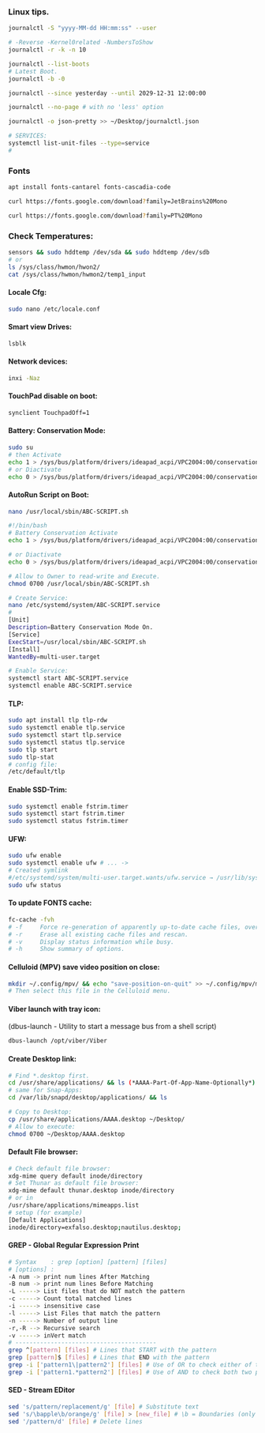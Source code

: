 ### Linux tips.

```sh
journalctl -S "yyyy-MM-dd HH:mm:ss" --user

# -Reverse -Kernel0related -NumbersToShow
journalctl -r -k -n 10

journalctl --list-boots
# Latest Boot.
journalctl -b -0

journalctl --since yesterday --until 2029-12-31 12:00:00

journalctl --no-page # with no 'less' option

journalctl -o json-pretty >> ~/Desktop/journalctl.json

# SERVICES:
systemctl list-unit-files --type=service
#
```

### Fonts
```sh
apt install fonts-cantarel fonts-cascadia-code

curl https://fonts.google.com/download?family=JetBrains%20Mono

curl https://fonts.google.com/download?family=PT%20Mono
```

### Check Temperatures:
```sh
sensors && sudo hddtemp /dev/sda && sudo hddtemp /dev/sdb
# or
ls /sys/class/hwmon/hwon2/
cat /sys/class/hwmon/hwmon2/temp1_input
```

#### Locale Cfg:
```sh
sudo nano /etc/locale.conf
```

#### Smart view Drives:
```sh
lsblk
```

#### Network devices:
```sh
inxi -Naz
```

#### TouchPad disable on boot:
```sh
synclient TouchpadOff=1
```

#### Battery: Conservation Mode:
```sh
sudo su
# then Activate
echo 1 > /sys/bus/platform/drivers/ideapad_acpi/VPC2004:00/conservation_mode
# or Diactivate
echo 0 > /sys/bus/platform/drivers/ideapad_acpi/VPC2004:00/conservation_mode
```

#### AutoRun Script on Boot:
```sh
nano /usr/local/sbin/ABC-SCRIPT.sh

#!/bin/bash
# Battery Conservation Activate
echo 1 > /sys/bus/platform/drivers/ideapad_acpi/VPC2004:00/conservation_mode

# or Diactivate
echo 0 > /sys/bus/platform/drivers/ideapad_acpi/VPC2004:00/conservation_mode

# Allow to Owner to read-write and Execute.
chmod 0700 /usr/local/sbin/ABC-SCRIPT.sh

# Create Service:
nano /etc/systemd/system/ABC-SCRIPT.service
#
[Unit]
Description=Battery Conservation Mode On.
[Service]
ExecStart=/usr/local/sbin/ABC-SCRIPT.sh
[Install]
WantedBy=multi-user.target

# Enable Service:
systemctl start ABC-SCRIPT.service
systemctl enable ABC-SCRIPT.service
```

#### TLP:
```sh
sudo apt install tlp tlp-rdw
sudo systemctl enable tlp.service
sudo systemctl start tlp.service
sudo systemctl status tlp.service
sudo tlp start
sudo tlp-stat
# config file:
/etc/default/tlp
```

#### Enable SSD-Trim:
```sh
sudo systemctl enable fstrim.timer
sudo systemctl start fstrim.timer
sudo systemctl status fstrim.timer
```

#### UFW:
```sh
sudo ufw enable
sudo systemctl enable ufw # ... ->
# Created symlink 
#/etc/systemd/system/multi-user.target.wants/ufw.service → /usr/lib/systemd/system/ufw.service
sudo ufw status
```

#### To update FONTS cache:
```sh
fc-cache -fvh
# -f     Force re-generation of apparently up-to-date cache files, overriding timestamp
# -r     Erase all existing cache files and rescan.
# -v     Display status information while busy.
# -h     Show summary of options.
```

#### Celluloid (MPV) save video position on close:
```sh
mkdir ~/.config/mpv/ && echo "save-position-on-quit" >> ~/.config/mpv/mpv.conf
# Then select this file in the Celluloid menu.
```

#### Viber launch with tray icon:
(dbus-launch - Utility to start a message bus from a shell script)
```sh
dbus-launch /opt/viber/Viber
```

#### Create Desktop link:
```sh
# Find *.desktop first.
cd /usr/share/applications/ && ls (*AAAA-Part-Of-App-Name-Optionally*)
# same for Snap-Apps:
cd /var/lib/snapd/desktop/applications/ && ls

# Copy to Desktop:
cp /usr/share/applications/AAAA.desktop ~/Desktop/
# Allow to execute:
chmod 0700 ~/Desktop/AAAA.desktop
```

#### Default File browser:
```sh
# Check default file browser:
xdg-mime query default inode/directory
# Set Thunar as default file browser:
xdg-mime default thunar.desktop inode/directory
# or in
/usr/share/applications/mimeapps.list 
# setup (for example)
[Default Applications]
inode/directory=exfalso.desktop;nautilus.desktop;
```

#### GREP - Global Regular Expression Print
```sh
# Syntax    : grep [option] [pattern] [files]
# [options] :
-A num -> print num lines After Matching
-B num -> print num lines Before Matching
-L -----> List files that do NOT match the pattern
-c -----> Count total matched lines
-i -----> insensitive case
-l -----> List Files that match the pattern
-n -----> Number of output line
-r,-R --> Recursive search
-v -----> inVert match
# ----------------------------------------
grep ^[pattern] [files] # Lines that START with the pattern
grep [pattern]$ [files] # Lines that END with the pattern
grep -i ['pattern1\|pattern2'] [files] # Use of OR to check either of two patterns
grep -i ['pattern1.*pattern2'] [files] # Use of AND to check both two patterns
```

#### SED - Stream EDitor
```sh
sed 's/pattern/replacement/g' [file] # Substitute text 
sed 's/\bapple\b/orange/g' [file] > [new_file] # \b = Boundaries (only absolute! match)
sed '/pattern/d' [file] # Delete lines
```